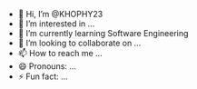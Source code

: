 - 👋 Hi, I’m @KHOPHY23
- 👀 I’m interested in ...
- 🌱 I’m currently learning Software Engineering
- 💞️ I’m looking to collaborate on ...
- 📫 How to reach me ...
- 😄 Pronouns: ...
- ⚡ Fun fact: ...

<!---
KHOPHY23/KHOPHY23 is a ✨ special ✨ repository because its `README.md` (this file) appears on your GitHub profile.
You can click the Preview link to take a look at your changes.
--->
